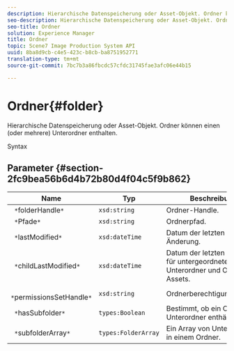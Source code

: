 ```yaml
---
description: Hierarchische Datenspeicherung oder Asset-Objekt. Ordner können einen (oder mehrere) Unterordner enthalten.
seo-description: Hierarchische Datenspeicherung oder Asset-Objekt. Ordner können einen (oder mehrere) Unterordner enthalten.
seo-title: Ordner
solution: Experience Manager
title: Ordner
topic: Scene7 Image Production System API
uuid: 8ba8d9cb-c4e5-423c-b8cb-ba8751952771
translation-type: tm+mt
source-git-commit: 7bc7b3a86fbcdc57cfdc31745fae3afc06e44b15

---
```



# Ordner{#folder}

Hierarchische Datenspeicherung oder Asset-Objekt. Ordner können einen (oder mehrere) Unterordner enthalten.

Syntax

## Parameter {#section-2fc9bea56b6d4b72b80d4f04c5f9b862}

| Name | Typ | Beschreibung |
|---|---|---|
| ` *`folderHandle`*` | `xsd:string` | Ordner-Handle. |
| ` *`Pfade`*` | `xsd:string` | Ordnerpfad. |
| ` *`lastModified`*` | `xsd:dateTime` | Datum der letzten Änderung. |
| ` *`childLastModified`*` | `xsd:dateTime` | Datum der letzten Änderung für untergeordnete Unterordner und Ordner-Assets. |
| ` *`permissionsSetHandle`*` | `xsd:string` | Ordnerberechtigungshandle. |
| ` *`hasSubfolder`*` | `types:Boolean` | Bestimmt, ob ein Ordner Unterordner enthält. |
| ` *`subfolderArray`*` | `types:FolderArray` | Ein Array von Unterordnern in einem Ordner. |

